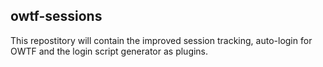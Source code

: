 ## owtf-sessions


This repostitory will contain the improved session tracking, auto-login for OWTF and the login script generator as plugins.
